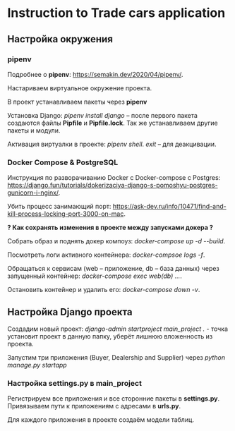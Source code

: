 # Instruction to Trade cars application

## Настройка окружения

### pipenv

Подробнее о __pipenv__: <https://semakin.dev/2020/04/pipenv/>.

Настариваем виртуальное окружение проекта.

В проект устанавливаем пакеты через __pipenv__

Установка Django: *pipenv install django* – после первого пакета создаются файлы __Pipfile__ и __Pipfile.lock__. Так же устанавливаем другие пакеты и модули.

Активация виртуалки в проекте: *pipenv shell*. *exit* – для деакцивации.

### Docker Compose & PostgreSQL

Инструкция по разворачиванию Docker с Docker-compose с Postgres: <https://django.fun/tutorials/dokerizaciya-django-s-pomoshyu-postgres-gunicorn-i-nginx/>.

Убить процесс занимающий порт: <https://ask-dev.ru/info/10471/find-and-kill-process-locking-port-3000-on-mac>.

__? Как сохранять изменения в проекте между запусками докера ?__

Собрать образ и поднять докер компоуз: *docker-compose up -d --build*.

Посмотреть логи активного контейнера: *docker-compsoe logs -f*.

Обращаться к сервисам (web – приложение, db – база данных) через запущенный контейнер: *docker-compose exec web(db) ...*.

Остановить контейнер и удалить его: *docker-compose down -v*.

## Настройка Django проекта

Создадим новый проект: *django-admin startproject main_project .* - точка установит проект в данную папку, уберёт лишнюю вложенность из проекта.

Запустим три приложения (Buyer, Dealership and Supplier) через *python manage.py startapp*

### Настройка __settings.py__ в __main_project__

Регистрируем все приложения и все сторонние пакеты в __settings.py__. Привязываем пути к приложениям с адресами в __urls.py__.

Для каждого приложения в проекте создаём модели таблиц.
